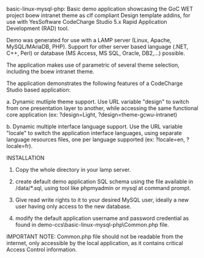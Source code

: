 basic-linux-mysql-php: Basic demo application showcasing the GoC WET project boew intranet theme as clf compliant Design template addins, for use with YesSoftware CodeCharge Studio 5.x Rapid Application Development (RAD) tool.

Demo was generated for use with a LAMP server (Linux, Apache, MySQL/MAriaDB, PHP). Support for other server based language (.NET, C++, Perl) or database (MS Access, MS SQL, Oracle, DB2,...) possible. 

The application makes use of parametric of several theme selection, including the boew intranet theme. 

The application demonstrates the following features of a CodeCharge Studio based application:

a. Dynamic mutliple theme support. Use URL variable "design" to switch from one presentation layer to another, while accessing the same functional core application (ex: ?design=Light, ?design=theme-gcwu-intranet)

b. Dynamic multiple interface language support. Use the URL variable "locale" to switch the application interface languages, using separate language resources files, one per language supported (ex: ?locale=en, ?locale=fr).

INSTALLATION

1. Copy the whole directory in your lamp server.
2. create default demo application SQL schema using the file available in /data/*.sql, using tool like phpmyadmin or mysql at command prompt.

3. Give read write rights to it to your desired MySQL user, ideally a new user having only access to the new database.

4. modify the default application username and password credential as found in demo-ccs\basic-linux-mysql-php\Common.php file. 

IMPORTANT NOTE: Common.php file should not be readable from the internet, only accessible by the local application, as it contains critical Access Control information.
